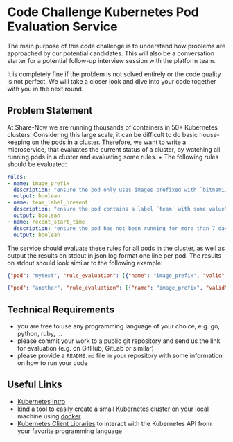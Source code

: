 # Code Challenge Kubernetes Pod Evaluation Service

The main purpose of this code challenge is to understand how problems are approached by our potential candidates. 
This will also be a conversation starter for a potential follow-up interview session with the platform team.

It is completely fine if the problem is not solved entirely or the code quality is not perfect. 
We will take a closer look and dive into your code together with you in the next round.

## Problem Statement

At Share-Now we are running thousands of containers in 50+ Kubernetes clusters.
Considering this large scale, it can be difficult to do basic house-keeping on the pods in a cluster.
Therefore, we want to write a microservice, that evaluates the current status of a cluster, 
by watching all running pods in a cluster and evaluating some rules.
+
The following rules should be evaluated:

```yaml
rules:
- name: image_prefix
  description: "ensure the pod only uses images prefixed with `bitnami/`"
  output: boolean
- name: team_label_present
  description: "ensure the pod contains a label `team` with some value"
  output: boolean
- name: recent_start_time
  description: "ensure the pod has not been running for more than 7 days according to it's `startTime`"
  output: boolean
```

The service should evaluate these rules for all pods in the cluster, as well as output the results on 
stdout in json log format one line per pod.
The results on stdout should look similar to the following example:

```json
{"pod": "mytest", "rule_evaluation": [{"name": "image_prefix", "valid": true}, {"name": "team_label_present", "valid": true}, {"name": "recent_start_time", "valid": false}]}
```
```json
{"pod": "another", "rule_evaluation": [{"name": "image_prefix", "valid": false}, {"name": "team_label_present", "valid": true}, {"name": "recent_start_time", "valid": false}]}
```

## Technical Requirements

- you are free to use any programming language of your choice, e.g. go, python, ruby, ...
- please commit your work to a public git repository and send us the link for evaluation (e.g. on GitHub, GitLab or similar)
- please provide a `README.md` file in your repository with some information on how to run your code

## Useful Links

- [Kubernetes Intro](https://kubernetes.io/docs/tutorials/kubernetes-basics/)
- [kind](https://kind.sigs.k8s.io/docs/user/quick-start/) a tool to easily create a small Kubernetes cluster on your local machine using [docker](https://www.docker.com/get-started)
- [Kubernetes Client Libraries](https://kubernetes.io/docs/reference/using-api/client-libraries/) to interact with the Kubernetes API from your favorite programming language

